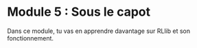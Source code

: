 # Module 5 : Sous le capot

Dans ce module, tu vas en apprendre davantage sur RLlib et son fonctionnement.